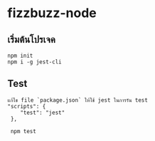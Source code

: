 # fizzbuzz-node

## เริ่มต้นโปรเจค
```
npm init
npm i -g jest-cli
```

## Test
```
แก้ไข file `package.json` ให้ใช้ jest ในการรัน test
"scripts": {
    "test": "jest"
 },
 
 npm test
 
 ```
